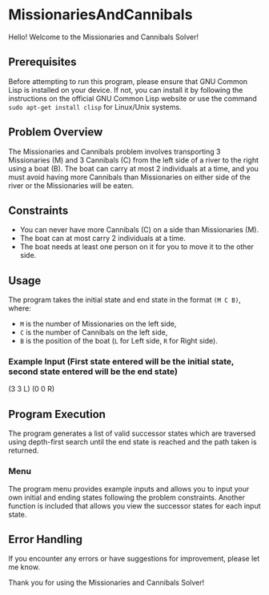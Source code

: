 # MissionariesAndCannibals

Hello! Welcome to the Missionaries and Cannibals Solver!

## Prerequisites
Before attempting to run this program, please ensure that GNU Common Lisp is installed on your device. If not, you can install it by following the instructions on the official GNU Common Lisp website or use the command `sudo apt-get install clisp` for Linux/Unix systems.

## Problem Overview
The Missionaries and Cannibals problem involves transporting 3 Missionaries (M) and 3 Cannibals (C) from the left side of a river to the right using a boat (B). The boat can carry at most 2 individuals at a time, and you must avoid having more Cannibals than Missionaries on either side of the river or the Missionaries will be eaten.

## Constraints
- You can never have more Cannibals (C) on a side than Missionaries (M).
- The boat can at most carry 2 individuals at a time.
- The boat needs at least one person on it for you to move it to the other side.

## Usage
The program takes the initial state and end state in the format `(M C B)`, where:
- `M` is the number of Missionaries on the left side,
- `C` is the number of Cannibals on the left side,
- `B` is the position of the boat (`L` for Left side, `R` for Right side).

### Example Input (First state entered will be the initial state, second state entered will be the end state)
(3 3 L) (0 0 R)

## Program Execution
The program generates a list of valid successor states which are traversed using depth-first search until the end state is reached and the path taken is returned.

### Menu
The program menu provides example inputs and allows you to input your own initial and ending states following the problem constraints. Another function is included that allows you view the successor states for each input state.

## Error Handling
If you encounter any errors or have suggestions for improvement, please let me know.

Thank you for using the Missionaries and Cannibals Solver!

